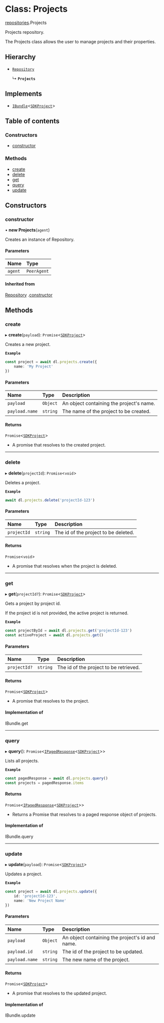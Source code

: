 # Class: Projects

[repositories](./repositories.md).Projects

Projects repository.

The Projects class allows the user to manage projects and their properties.

## Hierarchy

- [`Repository`](Repository.md)

  ↳ **`Projects`**

## Implements

- [`IBundle`](../interfaces/IBundle.md)<[`SDKProject`](SDKProject.md)>

## Table of contents

### Constructors

- [constructor](Projects.md#constructor)

### Methods

- [create](Projects.md#create)
- [delete](Projects.md#delete)
- [get](Projects.md#get)
- [query](Projects.md#query)
- [update](Projects.md#update)

## Constructors

### constructor

• **new Projects**(`agent`)

Creates an instance of Repository.

#### Parameters

| Name | Type |
| :------ | :------ |
| `agent` | `PeerAgent` |

#### Inherited from

[Repository](Repository.md)
.[constructor](Repository.md#constructor)

## Methods

### create

▸ **create**(`payload`): `Promise`<[`SDKProject`](SDKProject.md)>

Creates a new project.

**`Example`**

```ts
const project = await dl.projects.create({
    name: 'My Project'
})
```

#### Parameters

| Name | Type | Description |
| :------ | :------ | :------ |
| `payload` | `Object` | An object containing the project's name. |
| `payload.name` | `string` | The name of the project to be created. |

#### Returns

`Promise`<[`SDKProject`](SDKProject.md)>

- A promise that resolves to the created project.

___

### delete

▸ **delete**(`projectId`): `Promise`<`void`>

Deletes a project.

**`Example`**

```ts
await dl.projects.delete('projectId-123')
```

#### Parameters

| Name | Type | Description |
| :------ | :------ | :------ |
| `projectId` | `string` | The id of the project to be deleted. |

#### Returns

`Promise`<`void`>

- A promise that resolves when the project is deleted.

___

### get

▸ **get**(`projectId?`): `Promise`<[`SDKProject`](SDKProject.md)>

Gets a project by project id.

If the project id is not provided, the active project is returned.

**`Example`**

```ts
const projectById = await dl.projects.get('projectId-123')
const activeProject = await dl.projects.get()
```

#### Parameters

| Name | Type | Description |
| :------ | :------ | :------ |
| `projectId?` | `string` | The id of the project to be retrieved. |

#### Returns

`Promise`<[`SDKProject`](SDKProject.md)>

- A promise that resolves to the project.

#### Implementation of

IBundle.get

___

### query

▸ **query**(): `Promise`<[`IPagedResponse`](../interfaces/IPagedResponse.md)<[`SDKProject`](SDKProject.md)>>

Lists all projects.

**`Example`**

```ts
const pagedResponse = await dl.projects.query()
const projects = pagedResponse.items
```

#### Returns

`Promise`<[`IPagedResponse`](../interfaces/IPagedResponse.md)<[`SDKProject`](SDKProject.md)>>

- Returns a Promise that resolves to a paged response object of projects.

#### Implementation of

IBundle.query

___

### update

▸ **update**(`payload`): `Promise`<[`SDKProject`](SDKProject.md)>

Updates a project.

**`Example`**

```ts
const project = await dl.projects.update({
    id: 'projectId-123',
    name: 'New Project Name'
})
```

#### Parameters

| Name | Type | Description |
| :------ | :------ | :------ |
| `payload` | `Object` | An object containing the project's id and name. |
| `payload.id` | `string` | The id of the project to be updated. |
| `payload.name` | `string` | The new name of the project. |

#### Returns

`Promise`<[`SDKProject`](SDKProject.md)>

- A promise that resolves to the updated project.

#### Implementation of

IBundle.update
